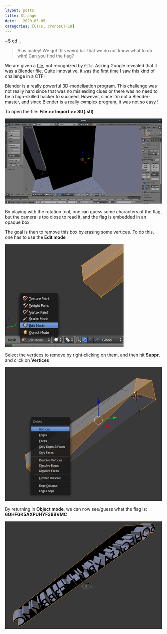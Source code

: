 ```yaml
---
layout: posts
title: Strange
date:   2020-05-05
categories: [CTFs, cronosCTF18]
---
```


[~$ cd ..](ctfs/cronosctf18/2020/05/05/index.html)

>Alas matey! We got this weird bar that we do not know what to do with!
>Can you find the flag?

We are given a [file](/assets/res/CTFs/cronos_18/strange/Bar.stl), not recognized by `file`. Asking Google revealed that it was a Blender file. Quite innovative,
it was the first time I saw this kind of challenge in a CTF!

Blender is a really powerful 3D-modelisation program. This challenge was not really hard since that was no misleading clues or
there was no need to be a high-skilled hacker to succeed. However, since I'm not a Blender-master, and since Blender is a really complex program,
it was not so easy !

To open the file: **File >> Import >> Stl (.stl)**

![blender1](/assets/res/CTFs/cronos_18/strange/blender1.png)

By playing with the rotation tool, one can guess some characters of the flag, but the camera is too close to read it, and the flag is embedded in an opaque box.

The goal is then to remove this box by erasing some vertices. To do this, one has to use the **Edit mode**

![blender2](/assets/res/CTFs/cronos_18/strange/blender2.png)

Select the vertices to remove by right-clicking on them, and then hit **Suppr**, and click on **Vertices**

![blender3](/assets/res/CTFs/cronos_18/strange/blender3.png)

By returning in **Object mode**, we can now see/guess what the flag is: **6QHFGK5AXPUHYF3BBVMC**

![blender4](/assets/res/CTFs/cronos_18/strange/blender4.png)
